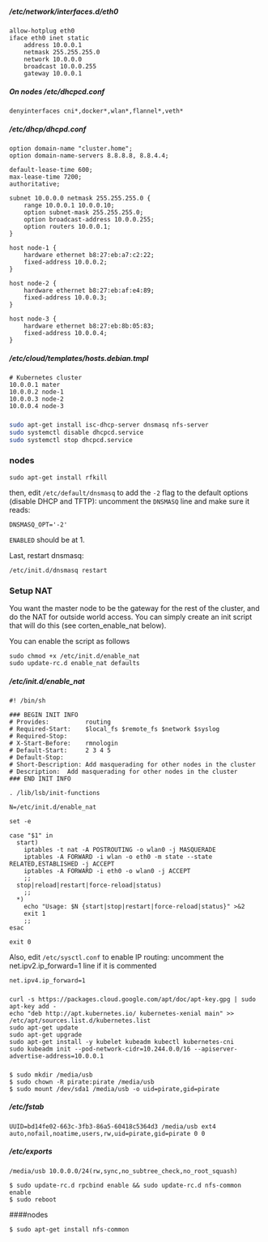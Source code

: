 ##### /etc/network/interfaces.d/eth0

```
allow-hotplug eth0
iface eth0 inet static
	address 10.0.0.1
	netmask 255.255.255.0
	network 10.0.0.0
	broadcast 10.0.0.255
	gateway 10.0.0.1
```

##### On nodes /etc/dhcpcd.conf

```
denyinterfaces cni*,docker*,wlan*,flannel*,veth*
```


##### /etc/dhcp/dhcpd.conf
```
option domain-name "cluster.home";
option domain-name-servers 8.8.8.8, 8.8.4.4;

default-lease-time 600;
max-lease-time 7200;
authoritative;

subnet 10.0.0.0 netmask 255.255.255.0 {
	range 10.0.0.1 10.0.0.10;
	option subnet-mask 255.255.255.0;
	option broadcast-address 10.0.0.255;
	option routers 10.0.0.1;
}

host node-1 {
	hardware ethernet b8:27:eb:a7:c2:22;
	fixed-address 10.0.0.2;
}

host node-2 {
	hardware ethernet b8:27:eb:af:e4:89;
	fixed-address 10.0.0.3;
}

host node-3 {
	hardware ethernet b8:27:eb:8b:05:83;
	fixed-address 10.0.0.4;
}
```

##### /etc/cloud/templates/hosts.debian.tmpl

```
# Kubernetes cluster
10.0.0.1 mater
10.0.0.2 node-1
10.0.0.3 node-2
10.0.0.4 node-3
```

###
```bash
sudo apt-get install isc-dhcp-server dnsmasq nfs-server 
sudo systemctl disable dhcpcd.service
sudo systemctl stop dhcpcd.service
```
### nodes

```
sudo apt-get install rfkill  
```


then, edit `/etc/default/dnsmasq` to add the `-2` flag to the default options (disable DHCP and TFTP): uncomment the `DNSMASQ` line and make sure it reads:

```
DNSMASQ_OPT='-2'
```

`ENABLED` should be at 1.

Last, restart dnsmasq:

```
/etc/init.d/dnsmasq restart
```

### Setup NAT

You want the master node to be the gateway for the rest of the cluster, and do the NAT for outside world access. You can simply create an init script that will do this (see corten_enable_nat below).

You can enable the script as follows

```
sudo chmod +x /etc/init.d/enable_nat
sudo update-rc.d enable_nat defaults
```

##### /etc/init.d/enable_nat
```
#! /bin/sh

### BEGIN INIT INFO
# Provides:          routing
# Required-Start:    $local_fs $remote_fs $network $syslog
# Required-Stop:
# X-Start-Before:    rmnologin
# Default-Start:     2 3 4 5
# Default-Stop:
# Short-Description: Add masquerading for other nodes in the cluster
# Description:  Add masquerading for other nodes in the cluster
### END INIT INFO

. /lib/lsb/init-functions

N=/etc/init.d/enable_nat

set -e

case "$1" in
  start)
	iptables -t nat -A POSTROUTING -o wlan0 -j MASQUERADE
	iptables -A FORWARD -i wlan -o eth0 -m state --state RELATED,ESTABLISHED -j ACCEPT
	iptables -A FORWARD -i eth0 -o wlan0 -j ACCEPT
    ;;
  stop|reload|restart|force-reload|status)
    ;;
  *)
    echo "Usage: $N {start|stop|restart|force-reload|status}" >&2
    exit 1
    ;;
esac

exit 0
```

Also, edit `/etc/sysctl.conf` to enable IP routing: uncomment the net.ipv2.ip_forward=1 line if it is commented

```
net.ipv4.ip_forward=1
```

###

```
curl -s https://packages.cloud.google.com/apt/doc/apt-key.gpg | sudo apt-key add - 
echo "deb http://apt.kubernetes.io/ kubernetes-xenial main" >> /etc/apt/sources.list.d/kubernetes.list
sudo apt-get update
sudo apt-get upgrade
sudo apt-get install -y kubelet kubeadm kubectl kubernetes-cni
sudo kubeadm init --pod-network-cidr=10.244.0.0/16 --apiserver-advertise-address=10.0.0.1
```

###
```
$ sudo mkdir /media/usb
$ sudo chown -R pirate:pirate /media/usb
$ sudo mount /dev/sda1 /media/usb -o uid=pirate,gid=pirate
```

##### /etc/fstab

```
UUID=bd14fe02-663c-3fb3-86a5-60418c5364d3 /media/usb ext4 auto,nofail,noatime,users,rw,uid=pirate,gid=pirate 0 0
```

##### /etc/exports
```
/media/usb 10.0.0.0/24(rw,sync,no_subtree_check,no_root_squash)
```

```
$ sudo update-rc.d rpcbind enable && sudo update-rc.d nfs-common enable
$ sudo reboot
```

####nodes
```
$ sudo apt-get install nfs-common
```